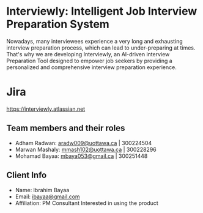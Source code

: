 # Interviewly: Intelligent Job Interview Preparation System

Nowadays, many interviewees experience a very long and exhausting interview preparation process, which can lead to under-preparing at times. That's why we are developing Interviewly, an AI-driven interview Preparation Tool designed to empower job seekers by providing a personalized and comprehensive interview preparation experience.

# Jira
https://interviewly.atlassian.net

## Team members and their roles

* Adham Radwan: aradw009@uottawa.ca | 300224504
* Marwan Mashaly: mmash102@uottawa.ca | 300228296
* Mohamad Bayaa: mbaya053@gmail.ca | 300251448

## Client Info

* Name: Ibrahim Bayaa
* Email: ibayaa@gmail.com
* Affiliation: PM Consultant Interested in using the product
